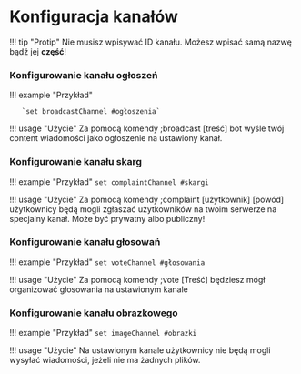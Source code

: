 # Konfiguracja kanałów

!!! tip "Protip"
       Nie musisz wpisywać ID kanału. Możesz wpisać samą nazwę bądź jej **część**!

### Konfigurowanie kanału ogłoszeń

!!! example "Przykład"

       `set broadcastChannel #ogłoszenia`

!!! usage "Użycie"
       Za pomocą komendy ;broadcast [treść] bot wyśle twój content wiadomości jako ogłoszenie na ustawiony kanał.

### Konfigurowanie kanału skarg

!!! example "Przykład"
       `set complaintChannel #skargi`

!!! usage "Użycie"
       Za pomocą komendy ;complaint [użytkownik] [powód] użytkownicy będą mogli zgłaszać użytkowników na twoim serwerze na specjalny kanał. Może być prywatny albo publiczny!

### Konfigurowanie kanału głosowań

!!! example "Przykład"
       `set voteChannel #głosowania`

!!! usage "Użycie"
       Za pomocą komendy ;vote [Treść] będziesz mógł organizować głosowania na ustawionym kanale

### Konfigurowanie kanału obrazkowego

!!! example "Przykład"
       `set imageChannel #obrazki`

!!! usage "Użycie"
       Na ustawionym kanale użytkownicy nie będą mogli wysyłać wiadomości, jeżeli nie ma żadnych plików. 